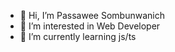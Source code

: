 - 👋 Hi, I’m Passawee Sombunwanich
- 👀 I’m interested in Web Developer
- 🌱 I’m currently learning js/ts

<!---
base456base/base456base is a ✨ special ✨ repository because its `README.md` (this file) appears on your GitHub profile.
You can click the Preview link to take a look at your changes.
--->
